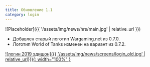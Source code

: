 ```yaml
---
title: Обновление 1.1
category: login
---
```


![Placeholder]({{ '/assets/img/news/hrs/main.jpg' | relative_url }})

- Добавлен старый логотип Wargaming.net из 0.7.0.
- Логотип World of Tanks изменен на вариант из 0.7.2.

[![логин 2019 эдишон]({{ '/assets/img/news/screens/login_old.jpg' | relative_url}}){: width="100%" }](/assets/img/news/screens/login_old.jpg)
